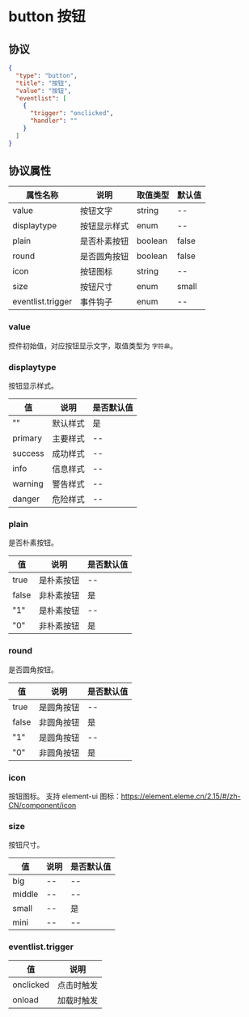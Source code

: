 # button 按钮


## 协议

```json
{
  "type": "button",
  "title": "按钮",
  "value": "按钮",
  "eventlist": [
    {
      "trigger": "onclicked",
      "handler": ""
    }
  ]
}
```

## 协议属性
| 属性名称 | 说明 | 取值类型 | 默认值 |
| ---- | ---- | ---- | ---- |
| value | 按钮文字 | string | -- |
| displaytype | 按钮显示样式 | enum | -- |
| plain | 是否朴素按钮 | boolean | false |
| round | 是否圆角按钮 | boolean | false |
| icon | 按钮图标 | string | -- |
| size | 按钮尺寸 | enum | small |
| eventlist.trigger | 事件钩子 | enum | -- |


### value
控件初始值，对应按钮显示文字，取值类型为 `字符串`。

### displaytype
按钮显示样式。

| 值 | 说明 | 是否默认值 |
| ---- | ---- | ---- |
| "" | 默认样式 | 是 |
| primary | 主要样式 | -- |
| success | 成功样式 | -- |
| info | 信息样式 | -- |
| warning | 警告样式 | -- |
| danger | 危险样式 | -- |

### plain
是否朴素按钮。

| 值 | 说明 | 是否默认值 |
| ---- | ---- | ---- |
| true | 是朴素按钮 | -- |
| false | 非朴素按钮 | 是 |
| "1" | 是朴素按钮 | -- |
| "0" | 非朴素按钮 | 是 |

### round
是否圆角按钮。

| 值 | 说明 | 是否默认值 |
| ---- | ---- | ---- |
| true | 是圆角按钮 | -- |
| false | 非圆角按钮 | 是 |
| "1" | 是圆角按钮 | -- |
| "0" | 非圆角按钮 | 是 |

### icon
按钮图标。
支持 element-ui 图标：https://element.eleme.cn/2.15/#/zh-CN/component/icon

### size
按钮尺寸。

| 值 | 说明 | 是否默认值 |
| ---- | ---- | ---- |
| big | -- | -- |
| middle | -- | -- |
| small | -- | 是 |
| mini | -- | -- |

### eventlist.trigger
| 值 | 说明 |
| ---- | ---- |
| onclicked | 点击时触发 |
| onload | 加载时触发 |
